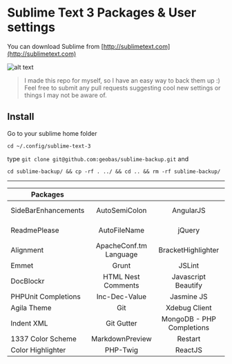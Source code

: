 # Sublime Text 3 Packages & User settings

You can download Sublime from [http://sublimetext.com](http://sublimetext.com)

![alt text](http://i1-linux.softpedia-static.com/screenshots/Sublime-Text_3.png "Sublime Text 3")

> I made this repo for myself, so I have an easy way to back them up :) Feel free to submit any pull requests suggesting cool new settings or things I may not be aware of.

## Install

Go to your sublime home folder
```
cd ~/.config/sublime-text-3
```
type `git clone git@github.com:geobas/sublime-backup.git` and

```
cd sublime-backup/ && cp -rf . ../ && cd .. && rm -rf sublime-backup/
```
---

| Packages | | | |
| ------------- |:-------------:|:-------------:|:-------------:|
| SideBarEnhancements | AutoSemiColon | AngularJS | Status Bar File Size |
| ReadmePlease | AutoFileName | jQuery | Bootstrap 3 Autocomplete |
| Alignment | Apache​Conf.​tm​Language | BracketHighlighter |
| Emmet | Grunt | JSLint |
| DocBlockr | HTML Nest Comments | Javascript Beautify |
| PHPUnit Completions | Inc-Dec-Value | Jasmine JS |
| Agila Theme | Git | Xdebug Client |
| Indent XML | Git Gutter | Mongo​DB - PHP Completions |
| 1337 Color Scheme | MarkdownPreview | Restart |
| Color Highlighter | PHP-Twig | React​JS |
